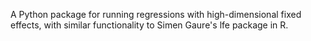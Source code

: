 A Python package for running regressions with high-dimensional fixed effects, with similar functionality to Simen Gaure's lfe package in R.
